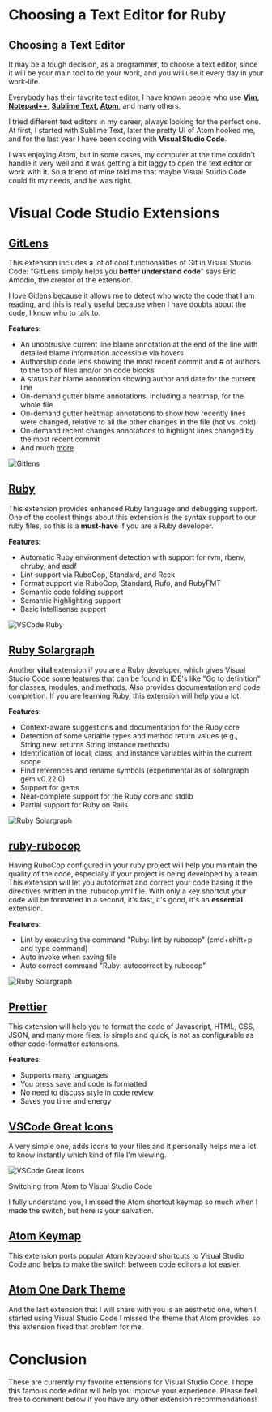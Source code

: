 # Choosing a Text Editor for Ruby

## Choosing a Text Editor

It may be a tough decision, as a programmer, to choose a text editor, since it will be your main tool to do your work, and you will use it every day in your work-life.

Everybody has their favorite text editor, I have known people who use **[Vim](https://www.vim.org/), [Notepad++](https://notepad-plus-plus.org/), [Sublime Text](https://www.sublimetext.com/), [Atom](https://atom.io/)**, and many others.

I tried different text editors in my career, always looking for the perfect one. At first, I started with Sublime Text, later the pretty UI of Atom hooked me, and for the last year I have been coding with **Visual Studio Code**.

I was enjoying Atom, but in some cases, my computer at the time couldn't handle it very well and it was getting a bit laggy to open the text editor or work with it. So a friend of mine told me that maybe Visual Studio Code could fit my needs, and he was right.

# Visual Code Studio Extensions

## [GitLens](https://marketplace.visualstudio.com/items?itemName=eamodio.gitlens)

This extension includes a lot of cool functionalities of Git in Visual Studio Code: "GitLens simply helps you **better understand code**" says Eric Amodio, the creator of the extension.

I love Gitlens because it allows me to detect who wrote the code that I am reading, and this is really useful because when I have doubts about the code, I know who to talk to.

**Features:**

- An unobtrusive current line blame annotation at the end of the line with detailed blame information accessible via hovers
- Authorship code lens showing the most recent commit and # of authors to the top of files and/or on code blocks
- A status bar blame annotation showing author and date for the current line
- On-demand gutter blame annotations, including a heatmap, for the whole file
- On-demand gutter heatmap annotations to show how recently lines were changed, relative to all the other changes in the file (hot vs. cold)
- On-demand recent changes annotations to highlight lines changed by the most recent commit
- And much [more](https://gitlens.amod.io/#features).

![Gitlens](images/gitlens-preview.gif)

## [Ruby](https://marketplace.visualstudio.com/items?itemName=rebornix.Ruby)

This extension provides enhanced Ruby language and debugging support. One of the coolest things about this extension is the syntax support to our ruby files, so this is a **must-have** if you are a Ruby developer.

**Features:**

- Automatic Ruby environment detection with support for rvm, rbenv, chruby, and asdf
- Lint support via RuboCop, Standard, and Reek
- Format support via RuboCop, Standard, Rufo, and RubyFMT
- Semantic code folding support
- Semantic highlighting support
- Basic Intellisense support

![VSCode Ruby](images/vsrubycode.png)

## [Ruby Solargraph](https://marketplace.visualstudio.com/items?itemName=castwide.solargraph)

Another **vital** extension if you are a Ruby developer, which gives Visual Studio Code some features that can be found in IDE's like "Go to definition" for classes, modules, and methods. Also provides documentation and code completion. If you are learning Ruby, this extension will help you a lot.

**Features:**

- Context-aware suggestions and documentation for the Ruby core
- Detection of some variable types and method return values (e.g., String.new. returns String instance methods)
- Identification of local, class, and instance variables within the current scope
- Find references and rename symbols (experimental as of solargraph gem v0.22.0)
- Support for gems
- Near-complete support for the Ruby core and stdlib
- Partial support for Ruby on Rails

![Ruby Solargraph](images/rubysolargraph.gif)

## [ruby-rubocop](https://marketplace.visualstudio.com/items?itemName=misogi.ruby-rubocop)

Having RuboCop configured in your ruby project will help you maintain the quality of the code, especially if your project is being developed by a team. This extension will let you autoformat and correct your code basing it the directives written in the .rubucop.yml file. With only a key shortcut your code will be formatted in a second, it's fast, it's good, it's an **essential** extension.

**Features:**

- Lint by executing the command "Ruby: lint by rubocop" (cmd+shift+p and type command)
- Auto invoke when saving file
- Auto correct command "Ruby: autocorrect by rubocop"

![Ruby Solargraph](images/rubyrubocop.gif)

## [Prettier](https://marketplace.visualstudio.com/items?itemName=esbenp.prettier-vscode)

This extension will help you to format the code of Javascript, HTML, CSS, JSON, and many more files. Is simple and quick, is not as configurable as other code-formatter extensions.

**Features:**

- Supports many languages
- You press save and code is formatted
- No need to discuss style in code review
- Saves you time and energy

## [VSCode Great Icons](https://marketplace.visualstudio.com/items?itemName=emmanuelbeziat.vscode-great-icons)

A very simple one, adds icons to your files and it personally helps me a lot to know instantly which kind of file I'm viewing.

![VSCode Great Icons](images/vscodegreaticons.jpg)


Switching from Atom to Visual Studio Code

I fully understand you, I missed the Atom shortcut keymap so much when I made the switch, but here is your salvation.

## [Atom Keymap](https://marketplace.visualstudio.com/items?itemName=ms-vscode.atom-keybindings)

This extension ports popular Atom keyboard shortcuts to Visual Studio Code and helps to make the switch between code editors a lot easier.

## [Atom One Dark Theme](https://marketplace.visualstudio.com/items?itemName=akamud.vscode-theme-onedark)

And the last extension that I will share with you is an aesthetic one, when I started using Visual Studio Code I missed the theme that Atom provides, so this extension fixed that problem for me.

# Conclusion

These are currently my favorite extensions for Visual Studio Code. I hope this famous code editor will help you improve your experience. Please feel free to comment below if you have any other extension recommendations!
